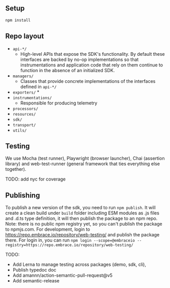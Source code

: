## Setup

```sh
npm install
```

## Repo layout

* `api-*/`
  * High-level APIs that expose the SDK's functionality. By default these interfaces are backed by no-op implementations
so that instrumentations and application code that rely on them continue to function in the absence of an initialized SDK. 
* `managers/`
  * Classes that provide concrete implementations of the interfaces defined in `api-*/`
* `exporters/`
  * 
* `instrumentations/`
  * Responsible for producing telemetry 
* `processors/`
* `resources/`
* `sdk/`
* `transport/`
* `utils/`

## Testing

We use Mocha (test runner), Playwright (browser launcher), Chai (assertion library) and web-test-runner (general
framework that ties everything else together).

TODO: add nyc for coverage


## Publishing


To publish a new version of the sdk, you need to run `npm publish`. It will create a clean build under `build` folder
including ESM modules as .js files and .d.ts type definition, it will then publish the package to an npm repo.
Note: there is no public npm registry yet, so you can't publish the package to npmjs.com.
For development, login to https://repo.embrace.io/repository/web-testing/ and publish the package there.
For login in, you can run
`npm login --scope=@embraceio --registry=https://repo.embrace.io/repository/web-testing/`


TODO:

* Add Lerna to manage testing across packages (demo, sdk, cli), 
* Publish typedoc doc 
* Add amannn/action-semantic-pull-request@v5 
* Add semantic-release